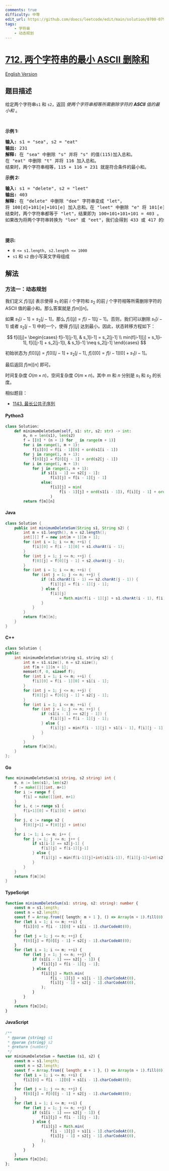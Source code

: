 ```yaml
---
comments: true
difficulty: 中等
edit_url: https://github.com/doocs/leetcode/edit/main/solution/0700-0799/0712.Minimum%20ASCII%20Delete%20Sum%20for%20Two%20Strings/README.md
tags:
    - 字符串
    - 动态规划
---
```


<!-- problem:start -->

# [712. 两个字符串的最小 ASCII 删除和](https://leetcode.cn/problems/minimum-ascii-delete-sum-for-two-strings)

[English Version](/solution/0700-0799/0712.Minimum%20ASCII%20Delete%20Sum%20for%20Two%20Strings/README_EN.md)

## 题目描述

<!-- description:start -->

<p>给定两个字符串<code>s1</code>&nbsp;和&nbsp;<code>s2</code>，返回 <em>使两个字符串相等所需删除字符的&nbsp;<strong>ASCII&nbsp;</strong>值的最小和&nbsp;</em>。</p>

<p>&nbsp;</p>

<p><strong>示例 1:</strong></p>

<pre>
<strong>输入:</strong> s1 = "sea", s2 = "eat"
<strong>输出:</strong> 231
<strong>解释:</strong> 在 "sea" 中删除 "s" 并将 "s" 的值(115)加入总和。
在 "eat" 中删除 "t" 并将 116 加入总和。
结束时，两个字符串相等，115 + 116 = 231 就是符合条件的最小和。
</pre>

<p><strong>示例&nbsp;2:</strong></p>

<pre>
<strong>输入:</strong> s1 = "delete", s2 = "leet"
<strong>输出:</strong> 403
<strong>解释:</strong> 在 "delete" 中删除 "dee" 字符串变成 "let"，
将 100[d]+101[e]+101[e] 加入总和。在 "leet" 中删除 "e" 将 101[e] 加入总和。
结束时，两个字符串都等于 "let"，结果即为 100+101+101+101 = 403 。
如果改为将两个字符串转换为 "lee" 或 "eet"，我们会得到 433 或 417 的结果，比答案更大。
</pre>

<p>&nbsp;</p>

<p><strong>提示:</strong></p>

<ul>
	<li><code>0 &lt;= s1.length, s2.length &lt;= 1000</code></li>
	<li><code>s1</code>&nbsp;和&nbsp;<code>s2</code>&nbsp;由小写英文字母组成</li>
</ul>

<!-- description:end -->

## 解法

<!-- solution:start -->

### 方法一：动态规划

我们定义 $f[i][j]$ 表示使得 $s_1$ 的前 $i$ 个字符和 $s_2$ 的前 $j$ 个字符相等所需删除字符的 ASCII 值的最小和。那么答案就是 $f[m][n]$。

如果 $s_1[i-1] = s_2[j-1]$，那么 $f[i][j] = f[i-1][j-1]$。否则，我们可以删除 $s_1[i-1]$ 或者 $s_2[j-1]$ 中的一个，使得 $f[i][j]$ 达到最小。因此，状态转移方程如下：

$$
f[i][j]=
\begin{cases}
f[i-1][j-1], & s_1[i-1] = s_2[j-1] \\
min(f[i-1][j] + s_1[i-1], f[i][j-1] + s_2[j-1]), & s_1[i-1] \neq s_2[j-1]
\end{cases}
$$

初始状态为 $f[0][j] = f[0][j-1] + s_2[j-1]$, $f[i][0] = f[i-1][0] + s_1[i-1]$。

最后返回 $f[m][n]$ 即可。

时间复杂度 $O(m \times n)$，空间复杂度 $O(m \times n)$。其中 $m$ 和 $n$ 分别是 $s_1$ 和 $s_2$ 的长度。

相似题目：

-   [1143. 最长公共子序列](https://github.com/doocs/leetcode/blob/main/solution/1100-1199/1143.Longest%20Common%20Subsequence/README.md)

<!-- tabs:start -->

#### Python3

```python
class Solution:
    def minimumDeleteSum(self, s1: str, s2: str) -> int:
        m, n = len(s1), len(s2)
        f = [[0] * (n + 1) for _ in range(m + 1)]
        for i in range(1, m + 1):
            f[i][0] = f[i - 1][0] + ord(s1[i - 1])
        for j in range(1, n + 1):
            f[0][j] = f[0][j - 1] + ord(s2[j - 1])
        for i in range(1, m + 1):
            for j in range(1, n + 1):
                if s1[i - 1] == s2[j - 1]:
                    f[i][j] = f[i - 1][j - 1]
                else:
                    f[i][j] = min(
                        f[i - 1][j] + ord(s1[i - 1]), f[i][j - 1] + ord(s2[j - 1])
                    )
        return f[m][n]
```

#### Java

```java
class Solution {
    public int minimumDeleteSum(String s1, String s2) {
        int m = s1.length(), n = s2.length();
        int[][] f = new int[m + 1][n + 1];
        for (int i = 1; i <= m; ++i) {
            f[i][0] = f[i - 1][0] + s1.charAt(i - 1);
        }
        for (int j = 1; j <= n; ++j) {
            f[0][j] = f[0][j - 1] + s2.charAt(j - 1);
        }
        for (int i = 1; i <= m; ++i) {
            for (int j = 1; j <= n; ++j) {
                if (s1.charAt(i - 1) == s2.charAt(j - 1)) {
                    f[i][j] = f[i - 1][j - 1];
                } else {
                    f[i][j]
                        = Math.min(f[i - 1][j] + s1.charAt(i - 1), f[i][j - 1] + s2.charAt(j - 1));
                }
            }
        }
        return f[m][n];
    }
}
```

#### C++

```cpp
class Solution {
public:
    int minimumDeleteSum(string s1, string s2) {
        int m = s1.size(), n = s2.size();
        int f[m + 1][n + 1];
        memset(f, 0, sizeof f);
        for (int i = 1; i <= m; ++i) {
            f[i][0] = f[i - 1][0] + s1[i - 1];
        }
        for (int j = 1; j <= n; ++j) {
            f[0][j] = f[0][j - 1] + s2[j - 1];
        }
        for (int i = 1; i <= m; ++i) {
            for (int j = 1; j <= n; ++j) {
                if (s1[i - 1] == s2[j - 1]) {
                    f[i][j] = f[i - 1][j - 1];
                } else {
                    f[i][j] = min(f[i - 1][j] + s1[i - 1], f[i][j - 1] + s2[j - 1]);
                }
            }
        }
        return f[m][n];
    }
};
```

#### Go

```go
func minimumDeleteSum(s1 string, s2 string) int {
	m, n := len(s1), len(s2)
	f := make([][]int, m+1)
	for i := range f {
		f[i] = make([]int, n+1)
	}
	for i, c := range s1 {
		f[i+1][0] = f[i][0] + int(c)
	}
	for j, c := range s2 {
		f[0][j+1] = f[0][j] + int(c)
	}
	for i := 1; i <= m; i++ {
		for j := 1; j <= n; j++ {
			if s1[i-1] == s2[j-1] {
				f[i][j] = f[i-1][j-1]
			} else {
				f[i][j] = min(f[i-1][j]+int(s1[i-1]), f[i][j-1]+int(s2[j-1]))
			}
		}
	}
	return f[m][n]
}
```

#### TypeScript

```ts
function minimumDeleteSum(s1: string, s2: string): number {
    const m = s1.length;
    const n = s2.length;
    const f = Array.from({ length: m + 1 }, () => Array(n + 1).fill(0));
    for (let i = 1; i <= m; ++i) {
        f[i][0] = f[i - 1][0] + s1[i - 1].charCodeAt(0);
    }
    for (let j = 1; j <= n; ++j) {
        f[0][j] = f[0][j - 1] + s2[j - 1].charCodeAt(0);
    }
    for (let i = 1; i <= m; ++i) {
        for (let j = 1; j <= n; ++j) {
            if (s1[i - 1] === s2[j - 1]) {
                f[i][j] = f[i - 1][j - 1];
            } else {
                f[i][j] = Math.min(
                    f[i - 1][j] + s1[i - 1].charCodeAt(0),
                    f[i][j - 1] + s2[j - 1].charCodeAt(0),
                );
            }
        }
    }
    return f[m][n];
}
```

#### JavaScript

```js
/**
 * @param {string} s1
 * @param {string} s2
 * @return {number}
 */
var minimumDeleteSum = function (s1, s2) {
    const m = s1.length;
    const n = s2.length;
    const f = Array.from({ length: m + 1 }, () => Array(n + 1).fill(0));
    for (let i = 1; i <= m; ++i) {
        f[i][0] = f[i - 1][0] + s1[i - 1].charCodeAt(0);
    }
    for (let j = 1; j <= n; ++j) {
        f[0][j] = f[0][j - 1] + s2[j - 1].charCodeAt(0);
    }
    for (let i = 1; i <= m; ++i) {
        for (let j = 1; j <= n; ++j) {
            if (s1[i - 1] === s2[j - 1]) {
                f[i][j] = f[i - 1][j - 1];
            } else {
                f[i][j] = Math.min(
                    f[i - 1][j] + s1[i - 1].charCodeAt(0),
                    f[i][j - 1] + s2[j - 1].charCodeAt(0),
                );
            }
        }
    }
    return f[m][n];
};
```

<!-- tabs:end -->

<!-- solution:end -->

<!-- problem:end -->
